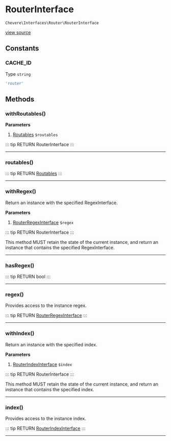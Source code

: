 # RouterInterface

`Chevere\Interfaces\Router\RouterInterface`

[view source](https://github.com/chevere/chevere/blob/master/interfaces/Router/RouterInterface.php)

## Constants

### CACHE_ID

Type `string`

```php
'router'
```

## Methods

### withRoutables()

**Parameters**

1. [Routables](../../Components/Router/Routables.md) `$routables`

::: tip RETURN
RouterInterface
:::


---

### routables()

::: tip RETURN
[Routables](../../Components/Router/Routables.md)
:::


---

### withRegex()

Return an instance with the specified RegexInterface.

**Parameters**

1. [RouterRegexInterface](./RouterRegexInterface.md) `$regex`

::: tip RETURN
RouterInterface
:::

This method MUST retain the state of the current instance, and return
an instance that contains the specified RegexInterface.

---

### hasRegex()

::: tip RETURN
bool
:::


---

### regex()

Provides access to the instance regex.

::: tip RETURN
[RouterRegexInterface](./RouterRegexInterface.md)
:::


---

### withIndex()

Return an instance with the specified index.

**Parameters**

1. [RouterIndexInterface](./RouterIndexInterface.md) `$index`

::: tip RETURN
RouterInterface
:::

This method MUST retain the state of the current instance, and return
an instance that contains the specified index.

---

### index()

Provides access to the instance index.

::: tip RETURN
[RouterIndexInterface](./RouterIndexInterface.md)
:::


---

